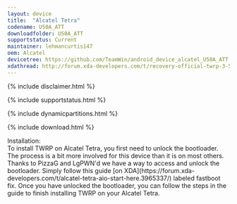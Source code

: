 ```yaml
---
layout: device
title:  "Alcatel Tetra"
codename: U50A_ATT
downloadfolder: U50A_ATT
supportstatus: Current
maintainer: lehmancurtis147
oem: Alcatel
devicetree: https://github.com/TeamWin/android_device_alcatel_U50A_ATT
xdathread: http://forum.xda-developers.com/t/recovery-official-twrp-3-5-0_9-0-u50a_att-alcatel-tetra-recovery.4222611/
---
```


{% include disclaimer.html %}

{% include supportstatus.html %}

{% include dynamicpartitions.html %}

{% include download.html %}

<div class='page-heading'>Installation:</div>
To install TWRP on Alcatel Tetra, you first need to unlock the bootloader.
The process is a bit more involved for this device than it is on most others.
Thanks to PizzaG and LgPWN'd we have a way to access and unlock the bootloader.
Simply follow this guide [on XDA](https://forum.xda-developers.com/t/alcatel-tetra-aio-start-here.3965337/) labeled fastboot fix.
Once you have unlocked the bootloader, you can follow the steps in the guide to finish installing TWRP on your Alcatel Tetra.